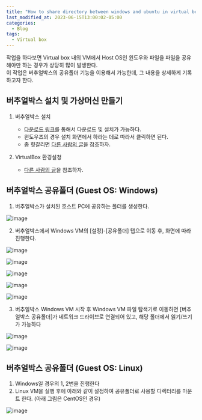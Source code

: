 ```yaml
---
title: "How to share directory between windows and ubuntu in virtual box"
last_modified_at: 2023-06-15T13:00:02-05:00
categories:
  - Blog
tags:
  - Virtual box
---
```


작업을 하다보면 Virtual box 내의 VM에서 Host OS인 윈도우와 파일을 파일을 공유해야만 하는 경우가 상당히 많이 발생한다.  
이 작업은 버추얼박스의 공유폴더 기능을 이용해서 가능한데, 그 내용을 상세하게 기록하고자 한다.  

## 버추얼박스 설치 및 가상머신 만들기
1. 버추얼박스 설치  
   - [다운로드 링크](https://www.virtualbox.org/wiki/Downloads)를 통해서 다운로드 및 설치가 가능하다.
   - 윈도우즈의 경우 설치 화면에서 하라는 데로 따라서 클릭하면 된다.
   - 좀 헛갈리면 [다른 사람의 글](https://kimhjin.tistory.com/58)을 참조하자.

2. VirtualBox 환경설청
   - [다른 사람의 글](https://kimhjin.tistory.com/58)을 참조하자.  


## 버추얼박스 공유폴더 (Guest OS: Windows)  
1. 버추얼박스가 설치된 호스트 PC에 공유하는 폴더를 생성한다.

![image](https://github.com/lucky-sugar-park/lucky-sugar-park.github.io/assets/135287235/23c77016-7be6-487f-8770-030f9d04947d)

2. 버추얼박스에서 Windows VM의 [설정]-[공유폴더] 탭으로 이동 후, 화면에 따라 진행한다.

![image](https://github.com/lucky-sugar-park/lucky-sugar-park.github.io/assets/135287235/8dff4158-9d6c-43dc-835c-69cab573d3f3)  

![image](https://github.com/lucky-sugar-park/lucky-sugar-park.github.io/assets/135287235/f0454a80-575c-43b3-9113-338b01c4e7e7)

![image](https://github.com/lucky-sugar-park/lucky-sugar-park.github.io/assets/135287235/672859c7-8448-4f31-976b-95ea44bd759a)  

![image](https://github.com/lucky-sugar-park/lucky-sugar-park.github.io/assets/135287235/27834909-82fa-40d6-96ce-a0208f3ca308)  

![image](https://github.com/lucky-sugar-park/lucky-sugar-park.github.io/assets/135287235/fd3262f2-5a4d-4bbe-a79d-71630966b897)  

3. 버추얼박스 Windows VM 시작 후 Windows VM 파일 탐색기로 이동하면 [버추얼박스 공유폴더]가 네트워크 드라이브로 연결되어 있고, 해당 폴더에서 읽기/쓰기가 가능하다

![image](https://github.com/lucky-sugar-park/lucky-sugar-park.github.io/assets/135287235/f9a6ae74-d25f-4e1a-a84a-ecf477ff49a0)  

![image](https://github.com/lucky-sugar-park/lucky-sugar-park.github.io/assets/135287235/0646f3f6-bae4-4497-adc1-b9340279d4d0)  

## 버추얼박스 공유폴더 (Guest OS: Linux) 
1. Windows일 경우의 1, 2번을 진행한다  
2. Linux VM을 실행 후에 아래와 같이 설정하여 공유폴더로 사용할 디렉터리를 마운트 한다. (아래 그림은 CentOS인 경우)

![image](https://github.com/lucky-sugar-park/lucky-sugar-park.github.io/assets/135287235/32901028-b827-4896-8b17-1ff0b9286b3f)  

